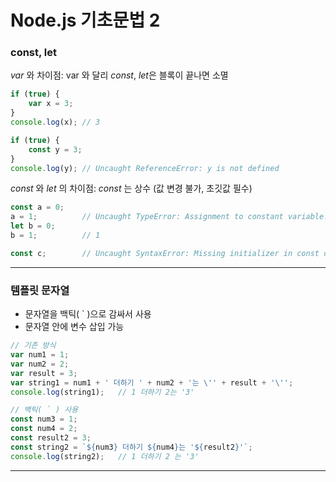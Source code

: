 # Node.js 기초문법 2
### const, let
*var* 와 차이점: var 와 달리 *const*, *let*은 블록이 끝나면 소멸
```js
if (true) {
    var x = 3;
}
console.log(x); // 3

if (true) {
    const y = 3;
}
console.log(y); // Uncaught ReferenceError: y is not defined
```
*const* 와 *let* 의 차이점: *const* 는 상수 (값 변경 불가, 초깃값 필수)
```js
const a = 0;
a = 1;          // Uncaught TypeError: Assignment to constant variable.
let b = 0;
b = 1;          // 1

const c;        // Uncaught SyntaxError: Missing initializer in const declaration
```
___
### 템플릿 문자열
- 문자열을 백틱( ` )으로 감싸서 사용
- 문자열 안에 변수 삽입 가능
```js
// 기존 방식
var num1 = 1;
var num2 = 2;
var result = 3;
var string1 = num1 + ' 더하기 ' + num2 + '는 \'' + result + '\'';
console.log(string1);   // 1 더하기 2는 '3'
```
```js
// 백틱( ` ) 사용
const num3 = 1;
const num4 = 2;
const result2 = 3;
const string2 = `${num3} 더하기 ${num4}는 '${result2}'`;
console.log(string2);   // 1 더하기 2 는 '3'
```
___